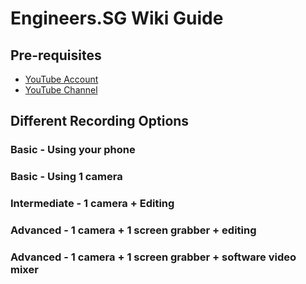# Engineers.SG Wiki Guide #

## Pre-requisites

* [YouTube Account](http://youtube.com)
* [YouTube Channel](./create_youtube_channel.md)

## Different Recording Options

### Basic - Using your phone

### Basic - Using 1 camera

### Intermediate - 1 camera + Editing

### Advanced - 1 camera + 1 screen grabber + editing

### Advanced - 1 camera + 1 screen grabber + software video mixer